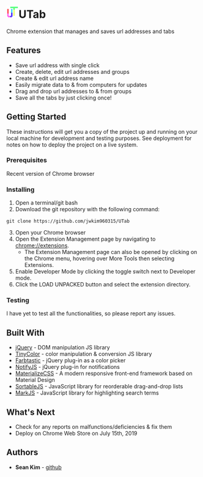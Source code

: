 # ![UTab Logo](./images/favicon-32x32(transparent).png)UTab

Chrome extension that manages and saves url addresses and tabs

## Features
- Save url address with single click
- Create, delete, edit url addresses and groups
- Create & edit url address name
- Easily migrate data to & from computers for updates
- Drag and drop url addresses to & from groups
- Save all the tabs by just clicking once!

## Getting Started

These instructions will get you a copy of the project up and running on your local machine for development and testing purposes. See deployment for notes on how to deploy the project on a live system.

### Prerequisites

Recent version of Chrome browser

### Installing

1. Open a terminal/git bash
2. Download the git repository with the following command:
```
git clone https://github.com/jwkim960315/UTab
```
3. Open your Chrome browser
4. Open the Extension Management page by navigating to <chrome://extensions>.
    - The Extension Management page can also be opened by clicking on the Chrome menu, hovering over More Tools then selecting Extensions.
5. Enable Developer Mode by clicking the toggle switch next to Developer mode.
6. Click the LOAD UNPACKED button and select the extension directory.

### Testing

I have yet to test all the functionalities, so please report any issues.

## Built With

* [jQuery](https://jquery.com/) - DOM manipulation JS library
* [TinyColor](https://bgrins.github.io/TinyColor/) - color manipulation & conversion JS library
* [Farbtastic](https://acko.net/blog/farbtastic-jquery-color-picker-plug-in/) - jQuery plug-in as a color picker
* [NotifyJS](https://notifyjs.jpillora.com/) - jQuery plug-in for notifications
* [MaterializeCSS](https://materializecss.com/) - A modern responsive front-end framework based on Material Design
* [SortableJS](http://sortablejs.github.io/Sortable/) - JavaScript library for reorderable drag-and-drop lists
* [MarkJS](https://markjs.io/) - JavaScript library for highlighting search terms

## What's Next
* Check for any reports on malfunctions/deficiencies & fix them
* Deploy on Chrome Web Store on July 15th, 2019

## Authors

* **Sean Kim** - [github](https://github.com/jwkim960315)


